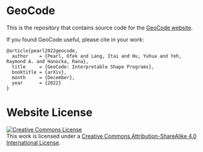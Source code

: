 # GeoCode

This is the repository that contains source code for the [GeoCode website](https://threedle.github.io/GeoCode/).

If you found GeoCode useful, please cite in your work:
```
@article{pearl2022geocode,
  author    = {Pearl, Ofek and Lang, Itai and Hu, Yuhua and Yeh, Raymond A. and Hanocka, Rana},
  title     = {GeoCode: Interpretable Shape Programs},
  booktitle = {arXiv},
  month     = {December},
  year      = {2022}
}
```

# Website License
<a rel="license" href="http://creativecommons.org/licenses/by-sa/4.0/"><img alt="Creative Commons License" style="border-width:0" src="https://i.creativecommons.org/l/by-sa/4.0/88x31.png" /></a><br />This work is licensed under a <a rel="license" href="http://creativecommons.org/licenses/by-sa/4.0/">Creative Commons Attribution-ShareAlike 4.0 International License</a>.
